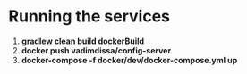 # Running the services
1. **gradlew clean build dockerBuild**
2. **docker push vadimdissa/config-server**
3. **docker-compose -f docker/dev/docker-compose.yml up**